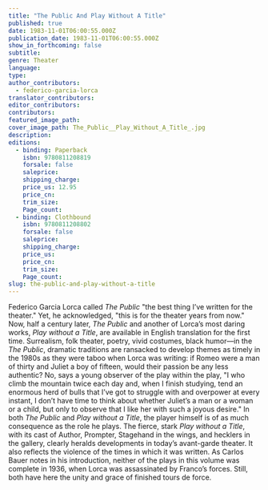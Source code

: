 ```yaml
---
title: "The Public And Play Without A Title"
published: true
date: 1983-11-01T06:00:55.000Z
publication_date: 1983-11-01T06:00:55.000Z
show_in_forthcoming: false
subtitle:
genre: Theater
language:
type:
author_contributors:
  - federico-garcia-lorca
translator_contributors:
editor_contributors:
contributors:
featured_image_path:
cover_image_path: The_Public__Play_Without_A_Title_.jpg
description:
editions:
  - binding: Paperback
    isbn: 9780811208819
    forsale: false
    saleprice:
    shipping_charge:
    price_us: 12.95
    price_cn:
    trim_size:
    Page_count:
  - binding: Clothbound
    isbn: 9780811208802
    forsale: false
    saleprice:
    shipping_charge:
    price_us:
    price_cn:
    trim_size:
    Page_count:
slug: the-public-and-play-without-a-title
---
```


Federico Garcia Lorca called _The Public_ "the best thing I’ve written for the theater." Yet, he acknowledged, "this is for the theater years from now." Now, half a century later, _The Public_ and another of Lorca’s most daring works, _Play without a Title_, are available in English translation for the first time. Surrealism, folk theater, poetry, vivid costumes, black humor––in the _The Public_, dramatic traditions are ransacked to develop themes as timely in the 1980s as they were taboo when Lorca was writing: if Romeo were a man of thirty and Juliet a boy of fifteen, would their passion be any less authentic? No, says a young observer of the play within the play, "I who climb the mountain twice each day and, when I finish studying, tend an enormous herd of bulls that I’ve got to struggle with and overpower at every instant, I don’t have time to think about whether Juliet’s a man or a woman or a child, but only to observe that I like her with such a joyous desire." In both _The Public_ and _Play without a Title_, the player himself is of as much consequence as the role he plays. The fierce, stark _Play without a Title_, with its cast of Author, Prompter, Stagehand in the wings, and hecklers in the gallery, clearly heralds developments in today’s avant-garde theater. It also reflects the violence of the times in which it was written. As Carlos Bauer notes in his introduction, neither of the plays in this volume was complete in 1936, when Lorca was assassinated by Franco’s forces. Still, both have here the unity and grace of finished tours de force.

